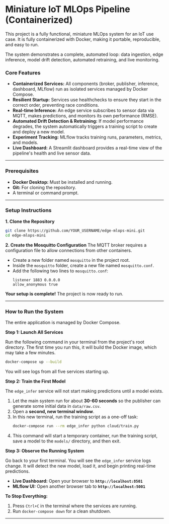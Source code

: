 # Miniature IoT MLOps Pipeline (Containerized)

This project is a fully functional, miniature MLOps system for an IoT use case. It is fully containerized with Docker, making it portable, reproducible, and easy to run.

The system demonstrates a complete, automated loop: data ingestion, edge inference, model drift detection, automated retraining, and live monitoring.

### Core Features
- **Containerized Services:** All components (broker, publisher, inference, dashboard, MLflow) run as isolated services managed by Docker Compose.
- **Resilient Startup:** Services use healthchecks to ensure they start in the correct order, preventing race conditions.
- **Real-time Inference:** An edge service subscribes to sensor data via MQTT, makes predictions, and monitors its own performance (RMSE).
- **Automated Drift Detection & Retraining:** If model performance degrades, the system automatically triggers a training script to create and deploy a new model.
- **Experiment Tracking:** MLflow tracks training runs, parameters, metrics, and models.
- **Live Dashboard:** A Streamlit dashboard provides a real-time view of the pipeline's health and live sensor data.

---

### Prerequisites
- **Docker Desktop:** Must be installed and running.
- **Git:** For cloning the repository.
- A terminal or command prompt.

---

### Setup Instructions

**1. Clone the Repository**
```bash
git clone https://github.com/YOUR_USERNAME/edge-mlops-mini.git
cd edge-mlops-mini
```

**2. Create the Mosquitto Configuration**
The MQTT broker requires a configuration file to allow connections from other containers.

*   Create a new folder named `mosquitto` in the project root.
*   Inside the `mosquitto` folder, create a new file named `mosquitto.conf`.
*   Add the following two lines to `mosquitto.conf`:
    ```
    listener 1883 0.0.0.0
    allow_anonymous true
    ```

**Your setup is complete!** The project is now ready to run.

---

### How to Run the System

The entire application is managed by Docker Compose.

**Step 1: Launch All Services**

Run the following command in your terminal from the project's root directory. The first time you run this, it will build the Docker image, which may take a few minutes.

```bash
docker-compose up --build
```

You will see logs from all five services starting up.

**Step 2: Train the First Model**

The `edge_infer` service will not start making predictions until a model exists.

1.  Let the main system run for about **30-60 seconds** so the publisher can generate some initial data in `data/raw.csv`.
2.  Open a **second, new terminal window**.
3.  In this new terminal, run the training script as a one-off task:
    ```bash
    docker-compose run --rm edge_infer python cloud/train.py
    ```
4.  This command will start a temporary container, run the training script, save a model to the `models/` directory, and then exit.

**Step 3: Observe the Running System**

Go back to your first terminal. You will see the `edge_infer` service logs change. It will detect the new model, load it, and begin printing real-time predictions.

*   **Live Dashboard:** Open your browser to **`http://localhost:8501`**
*   **MLflow UI:** Open another browser tab to **`http://localhost:5001`**

**To Stop Everything:**
1. Press `Ctrl+C` in the terminal where the services are running.
2. Run `docker-compose down` for a clean shutdown.

---